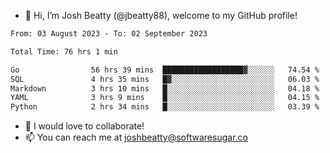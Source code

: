 - 👋 Hi, I’m Josh Beatty (@jbeatty88), welcome to my GitHub profile!

<!--START_SECTION:waka-->

```txt
From: 03 August 2023 - To: 02 September 2023

Total Time: 76 hrs 1 min

Go                56 hrs 39 mins  ██████████████████▓░░░░░░   74.54 %
SQL               4 hrs 35 mins   █▓░░░░░░░░░░░░░░░░░░░░░░░   06.03 %
Markdown          3 hrs 10 mins   █░░░░░░░░░░░░░░░░░░░░░░░░   04.18 %
YAML              3 hrs 9 mins    █░░░░░░░░░░░░░░░░░░░░░░░░   04.15 %
Python            2 hrs 34 mins   █░░░░░░░░░░░░░░░░░░░░░░░░   03.39 %
```

<!--END_SECTION:waka-->

- 💞️ I would love to collaborate!
- 📫 You can reach me at joshbeatty@softwaresugar.co

<!---
jbeatty88/jbeatty88 is a ✨ special ✨ repository because its `README.md` (this file) appears on your GitHub profile.
You can click the Preview link to take a look at your changes.
--->
